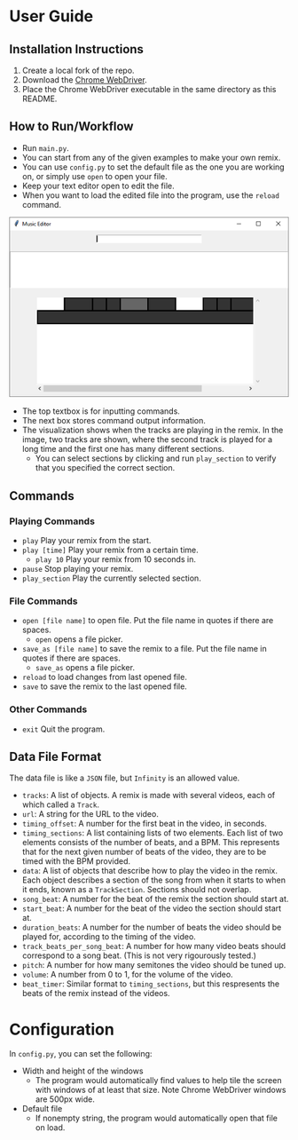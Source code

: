 # User Guide

## Installation Instructions

1. Create a local fork of the repo.
2. Download the [Chrome WebDriver](https://googlechromelabs.github.io/chrome-for-testing/).
3. Place the Chrome WebDriver executable in the same directory as this README.

## How to Run/Workflow

- Run `main.py`.
- You can start from any of the given examples to make your own remix.
- You can use `config.py` to set the default file as the one you are working on, or simply use `open` to open your file.
- Keep your text editor open to edit the file.
- When you want to load the edited file into the program, use the `reload` command.

![UI](images/ui.png)

- The top textbox is for inputting commands.
- The next box stores command output information.
- The visualization shows when the tracks are playing in the remix. In the image, two tracks are shown, where the second track is played for a long time and the first one has many different sections.
  - You can select sections by clicking and run `play_section` to verify that you specified the correct section.

## Commands

### Playing Commands
- `play` Play your remix from the start.
- `play [time]` Play your remix from a certain time.
  - `play 10` Play your remix from 10 seconds in.
- `pause` Stop playing your remix.
- `play_section` Play the currently selected section.

### File Commands
- `open [file name]` to open file. Put the file name in quotes if there are spaces.
  - `open` opens a file picker.
- `save_as [file name]` to save the remix to a file. Put the file name in quotes if there are spaces.
  - `save_as` opens a file picker.
- `reload` to load changes from last opened file.
- `save` to save the remix to the last opened file.

### Other Commands
- `exit` Quit the program.

## Data File Format

The data file is like a `JSON` file, but `Infinity` is an allowed value.
- `tracks`: A list of objects. A remix is made with several videos, each of which called a `Track`.
- `url`: A string for the URL to the video.
- `timing_offset`: A number for the first beat in the video, in seconds.
- `timing_sections`: A list containing lists of two elements. Each list of two elements consists of the number of beats, and a BPM. This represents that for the next given number of beats of the video, they are to be timed with the BPM provided.
- `data`: A list of objects that describe how to play the video in the remix. Each object describes a section of the song from when it starts to when it ends, known as a `TrackSection`. Sections should not overlap.
- `song_beat`: A number for the beat of the remix the section should start at.
- `start_beat`: A number for the beat of the video the section should start at.
- `duration_beats`: A number for the number of beats the video should be played for, according to the timing of the video.
- `track_beats_per_song_beat`: A number for how many video beats should correspond to a song beat. (This is not very rigourously tested.)
- `pitch`: A number for how many semitones the video should be tuned up.
- `volume`: A number from 0 to 1, for the volume of the video.
- `beat_timer`: Similar format to `timing_sections`, but this respresents the beats of the remix instead of the videos.

# Configuration

In `config.py`, you can set the following:
- Width and height of the windows
  - The program would automatically find values to help tile the screen with windows of at least that size. Note Chrome WebDriver windows are 500px wide.
- Default file
  - If nonempty string, the program would automatically open that file on load.
